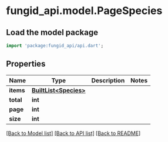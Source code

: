 # fungid_api.model.PageSpecies

## Load the model package
```dart
import 'package:fungid_api/api.dart';
```

## Properties
Name | Type | Description | Notes
------------ | ------------- | ------------- | -------------
**items** | [**BuiltList&lt;Species&gt;**](Species.md) |  | 
**total** | **int** |  | 
**page** | **int** |  | 
**size** | **int** |  | 

[[Back to Model list]](../README.md#documentation-for-models) [[Back to API list]](../README.md#documentation-for-api-endpoints) [[Back to README]](../README.md)


